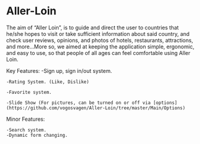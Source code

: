 Aller-Loin
==========
The aim of “Aller Loin”, is to guide and direct the user to countries that he/she hopes to visit or take sufficient information about said country, and check user reviews, opinions, and photos of hotels, restaurants, attractions, and more…More so, we aimed at keeping the application simple, ergonomic, and easy to use, so that people of all ages can feel comfortable using Aller Loin. 

Key Features: 
	-Sign up, sign in/out system.
	
	-Rating System. (Like, Dislike)
	
	-Favorite system.
	
	-Slide Show (For pictures, can be turned on or off via [options](https://github.com/vogosvagen/Aller-Loin/tree/master/Main/Options)

Minor Features:

	-Search system.
	-Dynamic form changing.
